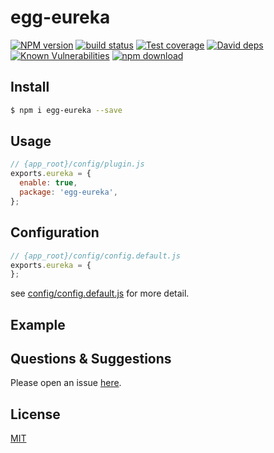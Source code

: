 # egg-eureka

[![NPM version][npm-image]][npm-url]
[![build status][travis-image]][travis-url]
[![Test coverage][codecov-image]][codecov-url]
[![David deps][david-image]][david-url]
[![Known Vulnerabilities][snyk-image]][snyk-url]
[![npm download][download-image]][download-url]

[npm-image]: https://img.shields.io/npm/v/egg-eureka.svg?style=flat-square
[npm-url]: https://npmjs.org/package/egg-eureka
[travis-image]: https://img.shields.io/travis/eggjs/egg-eureka.svg?style=flat-square
[travis-url]: https://travis-ci.org/eggjs/egg-eureka
[codecov-image]: https://img.shields.io/codecov/c/github/eggjs/egg-eureka.svg?style=flat-square
[codecov-url]: https://codecov.io/github/eggjs/egg-eureka?branch=master
[david-image]: https://img.shields.io/david/eggjs/egg-eureka.svg?style=flat-square
[david-url]: https://david-dm.org/eggjs/egg-eureka
[snyk-image]: https://snyk.io/test/npm/egg-eureka/badge.svg?style=flat-square
[snyk-url]: https://snyk.io/test/npm/egg-eureka
[download-image]: https://img.shields.io/npm/dm/egg-eureka.svg?style=flat-square
[download-url]: https://npmjs.org/package/egg-eureka

<!--
Description here.
-->

## Install

```bash
$ npm i egg-eureka --save
```

## Usage

```js
// {app_root}/config/plugin.js
exports.eureka = {
  enable: true,
  package: 'egg-eureka',
};
```

## Configuration

```js
// {app_root}/config/config.default.js
exports.eureka = {
};
```

see [config/config.default.js](config/config.default.js) for more detail.

## Example

<!-- example here -->

## Questions & Suggestions

Please open an issue [here](https://github.com/eggjs/egg/issues).

## License

[MIT](LICENSE)
